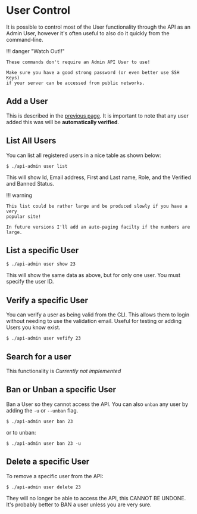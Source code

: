 # User Control

It is possible to control most of the User functionality through the API as an
Admin User, however it's often useful to also do it quickly from the
command-line.

!!! danger "Watch Out!!"

    These commands don't require an Admin API User to use!

    Make sure you have a good strong password (or even better use SSH Keys)
    if your server can be accessed from public networks.

## Add a User

This is described in the [previous page](/usage/add-user). It is important to
note that any user added this was will be **automatically verified**.

## List All Users

You can list all registered users in a nice table as shown below:

```console
$ ./api-admin user list
```

This will show Id, Email address, First and Last name, Role, and the Verified
and Banned Status.

!!! warning

    This list could be rather large and be produced slowly if you have a very
    popular site!

    In future versions I'll add an auto-paging facilty if the numbers are large.

## List a specific User

```console
$ ./api-admin user show 23
```

This will show the same data as above, but for only one user. You must specify
the user ID.

## Verify a specific User

You can verify a user as being valid from the CLI. This allows them to login
without needing to use the validation email. Useful for testing or adding Users
you know exist.

```console
$ ./api-admin user vefify 23
```

## Search for a user

This functionality is *Currently not implemented*

## Ban or Unban a specific User

Ban a User so they cannot access the API. You can also `unban` any user by
adding the `-u` or `--unban` flag.

```console
$ ./api-admin user ban 23
```

or to unban:

```console
$ ./api-admin user ban 23 -u
```

## Delete a specific User

To remove a specific user from the API:

```console
$ ./api-admin user delete 23
```

They will no longer be able to access the API, this CANNOT BE UNDONE. It's
probably better to BAN a user unless you are very sure.
